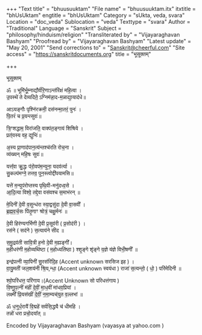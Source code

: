 +++
"Text title" = "bhuusuuktam"
"File name" = "bhuusuuktam.itx"
itxtitle = "bhUsUktam"
engtitle = "bhUsUktam"
Category = "sUkta, veda, svara"
Location = "doc_veda"
Sublocation = "veda"
Texttype = "svara"
Author = "Traditional"
Language = "Sanskrit"
Subject = "philosophy/hinduism/religion"
"Transliterated by" = "Vijayaraghavan Bashyam"
"Proofread by" = "Vijayaraghavan Bashyam"
"Latest update" = "May 20, 2001"
"Send corrections to" = "Sanskrit@cheerful.com"
"Site access" = "https://sanskritdocuments.org"
title = "भूसूक्तम्"

+++
  
 भूसूक्तम्   
  
ॐ ॥ भूमि॑र्भू॒म्नाद्यौर्व॑रि॒णाऽन्त॑रि॑क्षं महि॒त्वा ।  
उ॒पस्थे॑ ते देव्यदिते॒ ऽग्निम॑न्ना॒द-म॒न्नाद्या॒याद॑धे॥  
  
आऽयङ्गौः पृश्नि॑रक्रमी॒ दस॑नन्मा॒तरं॒ पुनः॑ ।  
पि॒तरं॑ च प्र॒यन्त्सुवः॑॥  
  
त्रि॒ꣳशद्धाम॒ विरा॑जति॒ वाक्प॑त॒ङ्गाय॑ शिश्रिये ।  
प्रत्॑यस्य वह॒ द्युभिः॑॥  
  
अ॒स्य प्रा॒णाद॑पान॒त्य॑न्तश्च॑रति रोच॒ना ।  
व्य॑ख्यन् महि॒षः सुवः॑॥  
  
यत्त्᳚वा क्रु॒द्धः प॑रो॒वप॑म॒न्युना॒ यदव॑र्त्या ।  
सु॒कल्प॑मग्ने॒ तत्तव॒ पुन॒स्त्वोद्दी॑पयामसि॥  
  
यत्ते॑ म॒न्युप॑रोप्तस्य पृथि॒वी-मनु॑दध्व॒से ।  
आ॒दि॒त्या विश्वे॒ तद्दे॒वा वस॑वश्च स॒माभ॑रन् ॥  
  
मे॒दिनी॑ दे॒वी व॒सुन्ध॑रा स्या॒द्वसु॑दा दे॒वी वा॒सवी᳚ ।  
ब्र॒ह्म॒व॒र्च॒सः पि॑तृ॒णाꣳ श्रोत्रं॒ चक्षु॒र्मनः॑ ॥  
  
दे॒वी हिर॑ण्यगर्भिणी दे॒वी प्र॒सूव॑री ( प्र॒सोद॑री ) ।  
रस॑ने ( सद॑ने ) स॒त्याय॑ने सीद ॥  
  
स॒मु॒द्रव॑ती सावि॒त्री ह॒नो दे॒वी म॒ह्यङ्गी᳚।  
म॒हीधर॑णी म॒होव्यथि॑ष्टा ( म॒होध्यति॑ष्ठा ) श्श‍ृ॒ङ्गे श‍ृ॑ङ्गे य॒ज्ञे य॑ज्ञे विभी॒षणी᳚ ॥  
  
इन्द्र॑पत्नी व्या॒पिनी॑ सु॒रस॑रिदि॒ह (Accent unknown सरसिज इह ) ।  
वा॒यु॒मती॑ जल॒शय॑नी श्रि॒य,न्धा॒ (Accent unknown स्वयंधा ) राजा॑ स॒त्यन्तो॒ ( धो॒ ) परि॑मेदिनी ॥  
  
श्वो॒परि॑धत्त॒ परि॑गाय।(Accent Unknown सो परिधत्तंगाय )  
वि॒ष्णु॒प॒त्नीं म॑हीं दे॒वीं॒ मा॒ध॒वीं मा॑धव॒प्रियां ।  
लक्ष्मी᳚ प्रि॒यस॑खीं दे॒वीं॒ न॒मा॒म्यच्॑युत व॒ल्लभां ॥  
  
ॐ ध॒नुर्ध॒रायै॑ वि॒द्महे॑ सर्वसि॒द्ध्यै च॑ धीमहि ।  
तन्नो॑ धरा प्रचो॒दया᳚त् ॥  
  
  
Encoded by Vijayaraghavan Bashyam (vayasya at yahoo.com )  
  
